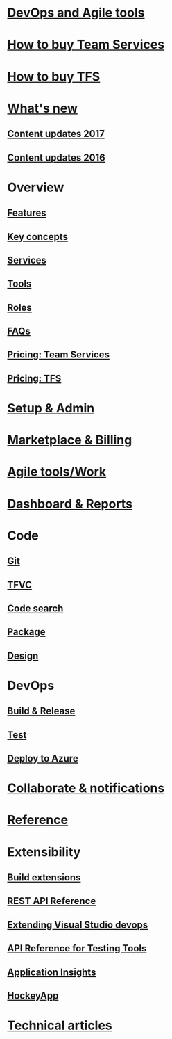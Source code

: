 # [DevOps and Agile tools](devops-alm-overview.md)
# [How to buy Team Services](/setup-admin/team-services/buy-basic-access-add-team-services-users.md)  
# [How to buy TFS](https://www.visualstudio.com/team-services/tfs-pricing/)
# [What's new](whats-new.md)  
## [Content updates 2017](content-updates/updates-2017.md)  
## [Content updates 2016](content-updates/updates-2016.md)   
# Overview
## [Features](alm-devops-features.md)
## [Key concepts](concepts.md)
## [Services](services.md)
## [Tools](tools.md)
## [Roles](roles.md)  
## [FAQs](faqs.md)
## [Pricing: Team Services](https://www.visualstudio.com/team-services/pricing/)
## [Pricing: TFS](https://www.visualstudio.com/team-services/tfs-pricing/)
# [Setup & Admin](../setup-admin/get-started.md)  



# [Marketplace & Billing]()



# [Agile tools/Work](/work/overview.md)
# [Dashboard & Reports](/report/overview.md)
# Code
## [Git](/git/overview.md)
## [TFVC](/tfvc/overview.md)
## [Code search](/search/overview.md)
## [Package](/package/overview.md)
## [Design](https://msdn.microsoft.com/library/57b85fsc.aspx)

# DevOps
## [Build & Release](/build/overview.md)
## [Test](/test/overview.md)
## [Deploy to Azure](/build/apps/index#deploy-to-azure.md)
# [Collaborate & notifications](/collaborate/overview.md)  

# [Reference](/reference/overview.md)
# Extensibility
## [Build extensions](/integrate/extensions/overview#extensions.md)
## [REST API Reference](/integrate/api/overview.md)
## [Extending Visual Studio devops](https://msdn.microsoft.com/library/dd470570.aspx)
## [API Reference for Testing Tools](https://msdn.microsoft.com/library/dd465178.aspx)
## [Application Insights](https://azure.microsoft.com/documentation/services/application-insights)
## [HockeyApp](marketplace/get-hockeyapp.md)

# [Technical articles](http://visualstudio.com/articles/overview.md)



